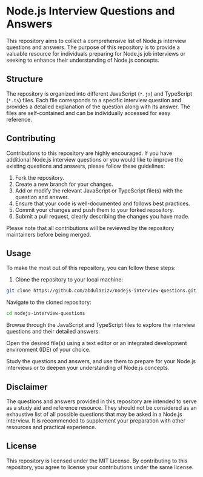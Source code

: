 # Node.js Interview Questions and Answers

This repository aims to collect a comprehensive list of Node.js interview questions and answers. The purpose of this repository is to provide a valuable resource for individuals preparing for Node.js job interviews or seeking to enhance their understanding of Node.js concepts.

## Structure

The repository is organized into different JavaScript (`*.js`) and TypeScript (`*.ts`) files. Each file corresponds to a specific interview question and provides a detailed explanation of the question along with its answer. The files are self-contained and can be individually accessed for easy reference.

## Contributing

Contributions to this repository are highly encouraged. If you have additional Node.js interview questions or you would like to improve the existing questions and answers, please follow these guidelines:

1. Fork the repository.
2. Create a new branch for your changes.
3. Add or modify the relevant JavaScript or TypeScript file(s) with the question and answer.
4. Ensure that your code is well-documented and follows best practices.
5. Commit your changes and push them to your forked repository.
6. Submit a pull request, clearly describing the changes you have made.

Please note that all contributions will be reviewed by the repository maintainers before being merged.

## Usage

To make the most out of this repository, you can follow these steps:

1. Clone the repository to your local machine:

```bash
git clone https://github.com/abdulazizv/nodejs-interview-questions.git
```

Navigate to the cloned repository:

```bash
cd nodejs-interview-questions
```
Browse through the JavaScript and TypeScript files to explore the interview questions and their detailed answers.

Open the desired file(s) using a text editor or an integrated development environment (IDE) of your choice.

Study the questions and answers, and use them to prepare for your Node.js interviews or to deepen your understanding of Node.js concepts.

## Disclaimer
The questions and answers provided in this repository are intended to serve as a study aid and reference resource. They should not be considered as an exhaustive list of all possible questions that may be asked in a Node.js interview. It is recommended to supplement your preparation with other resources and practical experience.

## License
This repository is licensed under the MIT License. By contributing to this repository, you agree to license your contributions under the same license.

